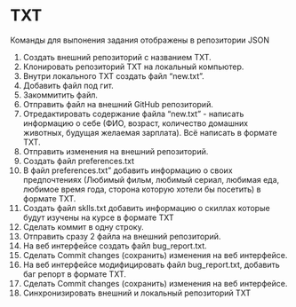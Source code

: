 # TXT
Команды для выпонения задания отображены в репозитории JSON
 1. Создать внешний репозиторий c названием TXT.
 2. Клонировать репозиторий TXT на локальный компьютер.
 3. Внутри локального TXT создать файл “new.txt”.
 4. Добавить файл под гит.
 5. Закоммитить файл.
 6. Отправить файл на внешний GitHub репозиторий.
 7. Отредактировать содержание файла “new.txt” - написать информацию о себе (ФИО, возраст, количество домашних животных, будущая желаемая зарплата). Всё написать в формате TXT.
 8. Отправить изменения на внешний репозиторий.
 9. Создать файл preferences.txt
 10. В файл preferences.txt” добавить информацию о своих предпочтениях (Любимый фильм, любимый сериал, любимая еда, любимое время года, сторона которую хотели бы посетить) в формате TXT.
 11. Создать файл sklls.txt добавить информацию о скиллах которые будут изучены на курсе в формате TXT
 12. Сделать коммит в одну строку.
 13. Отправить сразу 2 файла на внешний репозиторий.
 14. На веб интерфейсе создать файл bug_report.txt.
 15. Сделать Commit changes (сохранить) изменения на веб интерфейсе.
 16. На веб интерфейсе модифицировать файл bug_report.txt, добавить баг репорт в формате TXT.
 17. Сделать Commit changes (сохранить) изменения на веб интерфейсе.
 18. Синхронизировать внешний и локальный репозиторий TXT
